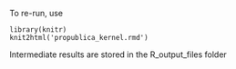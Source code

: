 To re-run, use

```{r}
library(knitr)
knit2html('propublica_kernel.rmd')
```

Intermediate results are stored in the R_output_files folder
